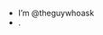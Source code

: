 - I’m @theguywhoask
- .

<!---
theguywhoask/theguywhoask is a ✨ special ✨ repository because its `README.md` (this file) appears on your GitHub profile.
You can click the Preview link to take a look at your changes.
--->
